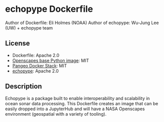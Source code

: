 # echopype Dockerfile

Author of Dockerfile: Eli Holmes (NOAA)
Author of echopype: Wu-Jung Lee (UW) + echopype team

## License

* Dockerfile: Apache 2.0
* [Openscapes base Python image](https://github.com/nasa-openscapes/corn): MIT
* [Pangeo Docker Stack](https://github.com/pangeo-data/pangeo-docker-images): MIT
* [echopype](https://github.com/OSOceanAcoustics/echopype): Apache 2.0

## Description

Echopype is a package built to enable interoperability and scalability in ocean sonar data processing. This Dockerfile creates an image that can be easily
dropped into a JupyterHub and will have a NASA Openscapes environment (geospatial with a variety of tooling).
